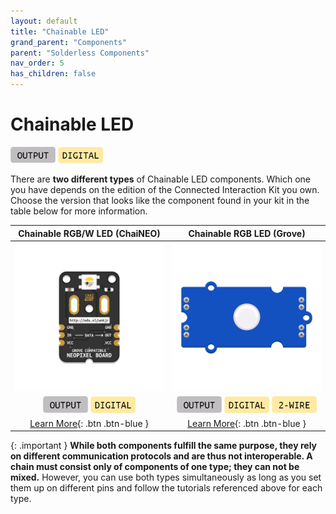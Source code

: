 ```yaml
---
layout: default
title: "Chainable LED"
grand_parent: "Components"
parent: "Solderless Components"
nav_order: 5
has_children: false
---
```


# Chainable LED

<a href="../../glossary/glossary"><img src="../../glossary/assets/output.png" alt="Output" width="72"/></a> <a href="../../glossary/glossary"><img src="../../glossary/assets/digital.png" alt="Digital" width="72"/></a>

There are **two different types** of Chainable LED components. Which one you have depends on the edition of the Connected Interaction Kit you own. Choose the version that looks like the component found in your kit in the table below for more information. 


|                Chainable RGB/W LED (ChaiNEO)                 |                  Chainable RGB LED (Grove)                   |
| :----------------------------------------------------------: | :----------------------------------------------------------: |
| <img src="assets/ChaiNEO-RGBW.png" alt="Chainable RGB LED" width="250"/> | <img src="assets/Grove-Chainable-LED-2.0.png" alt="Chainable RGB LED" width="250"/> |
| <a href="../../glossary/glossary"><img src="../../glossary/assets/output.png" alt="Output" width="72"/></a> <a href="../../glossary/glossary"><img src="../../glossary/assets/digital.png" alt="Digital" width="72"/></a> | <a href="../../glossary/glossary"><img src="../../glossary/assets/output.png" alt="Output" width="72"/></a> <a href="../../glossary/glossary"><img src="../../glossary/assets/digital.png" alt="Digital" width="72"/></a> <a href="../../glossary/glossary"><img src="../../glossary/assets/2wire.png" alt="Two Wire" width="72"/></a> |
|    [Learn More](chainable-led-chaineo){: .btn .btn-blue }    |     [Learn More](chainable-led-p9813){: .btn .btn-blue }     |

{: .important }
**While both components fulfill the same purpose, they rely on different communication protocols and are thus not interoperable. A chain must consist only of components of one type; they can not be mixed.** However, you can use both types simultaneously as long as you set them up on different pins and follow the tutorials referenced above for each type. 
